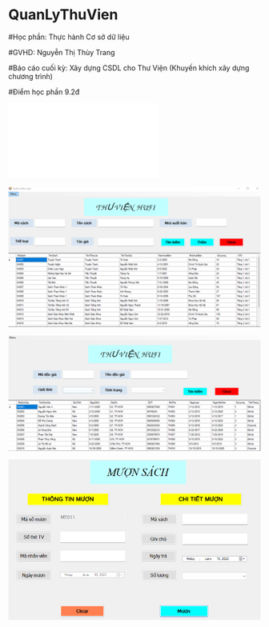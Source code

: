 # QuanLyThuVien

#Học phần: Thực hành Cơ sở dữ liệu

#GVHD: Nguyễn Thị Thùy Trang

#Báo cáo cuối kỳ: Xây dựng CSDL cho Thư Viện (Khuyến khích xây dựng chương trình)

#Điểm học phần 9.2đ

*![Mô hình thực thể kết hợp](/QL_ThuVien.pdf)*

![Giao diện quản lý sách](https://github.com/KayStar645/QuanLyThuVien/blob/main/QL_Sach.png?raw=true)

![Giao diện quản lý độc giả](https://github.com/KayStar645/QuanLyThuVien/blob/main/QL_DocGia.png?raw=true)

![Giao diện mượn sách](https://github.com/KayStar645/QuanLyThuVien/blob/main/DK_MuonS.png?raw=true)
